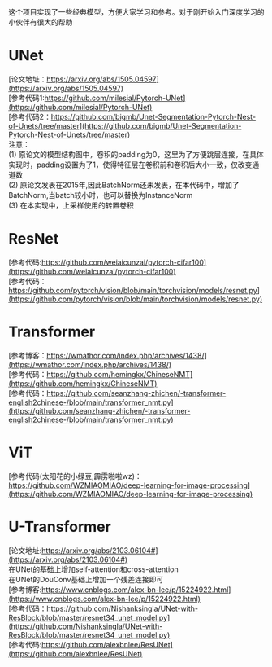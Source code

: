这个项目实现了一些经典模型，方便大家学习和参考。对于刚开始入门深度学习的小伙伴有很大的帮助<br/>
# UNet
[论文地址：https://arxiv.org/abs/1505.04597](https://arxiv.org/abs/1505.04597)<br>
[参考代码1:https://github.com/milesial/Pytorch-UNet](https://github.com/milesial/Pytorch-UNet)<br/>
[参考代码2：https://github.com/bigmb/Unet-Segmentation-Pytorch-Nest-of-Unets/tree/master](https://github.com/bigmb/Unet-Segmentation-Pytorch-Nest-of-Unets/tree/master)<br/>
注意：<br/>
(1) 原论文的模型结构图中，卷积的padding为0，这里为了方便跳层连接，在具体实现时，padding设置为了1，使得特征层在卷积前和卷积后大小一致，仅改变通道数<br/>
(2) 原论文发表在2015年,因此BatchNorm还未发表，在本代码中，增加了BatchNorm,当batch较小时，也可以替换为InstanceNorm<br/>
(3) 在本实现中，上采样使用的转置卷积<br/>

# ResNet
[参考代码:https://github.com/weiaicunzai/pytorch-cifar100](https://github.com/weiaicunzai/pytorch-cifar100)<br/>
[参考代码：https://github.com/pytorch/vision/blob/main/torchvision/models/resnet.py](https://github.com/pytorch/vision/blob/main/torchvision/models/resnet.py)<br/>
# Transformer
[参考博客：https://wmathor.com/index.php/archives/1438/](https://wmathor.com/index.php/archives/1438/)<br/>
[参考代码：https://github.com/hemingkx/ChineseNMT](https://github.com/hemingkx/ChineseNMT)<br/>
[参考代码：https://github.com/seanzhang-zhichen/-transformer-english2chinese-/blob/main/transformer_nmt.py](https://github.com/seanzhang-zhichen/-transformer-english2chinese-/blob/main/transformer_nmt.py)<br/>
# ViT
[参考代码(太阳花的小绿豆,霹雳啪啦wz)：https://github.com/WZMIAOMIAO/deep-learning-for-image-processing](https://github.com/WZMIAOMIAO/deep-learning-for-image-processing)

# U-Transformer
[论文地址:https://arxiv.org/abs/2103.06104#](https://arxiv.org/abs/2103.06104#)<br/>
在UNet的基础上增加self-attention和cross-attention<br/>
在UNet的DouConv基础上增加一个残差连接即可<br/>
[参考博客:https://www.cnblogs.com/alex-bn-lee/p/15224922.html](https://www.cnblogs.com/alex-bn-lee/p/15224922.html)<br/>
[参考代码：https://github.com/Nishanksingla/UNet-with-ResBlock/blob/master/resnet34_unet_model.py](https://github.com/Nishanksingla/UNet-with-ResBlock/blob/master/resnet34_unet_model.py)<br/>
[参考代码:https://github.com/alexbnlee/ResUNet](https://github.com/alexbnlee/ResUNet)<br/>




